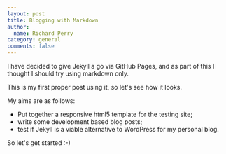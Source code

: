 ```yaml
---
layout: post
title: Blogging with Markdown
author:
  name: Richard Perry
category: general
comments: false
---
```

I have decided to give Jekyll a go via GitHub Pages, and as part of this I thought I should try using markdown only. 

This is my first proper post using it, so let's see how it looks. 

My aims are as follows:
 * Put together a responsive html5 template for the testing site; 
 * write some development based blog posts; 
 * test if Jekyll is a viable alternative to WordPress for my personal blog. 

So let's get started :-)
